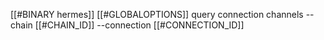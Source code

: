 [[#BINARY hermes]] [[#GLOBALOPTIONS]] query connection channels --chain [[#CHAIN_ID]] --connection [[#CONNECTION_ID]]